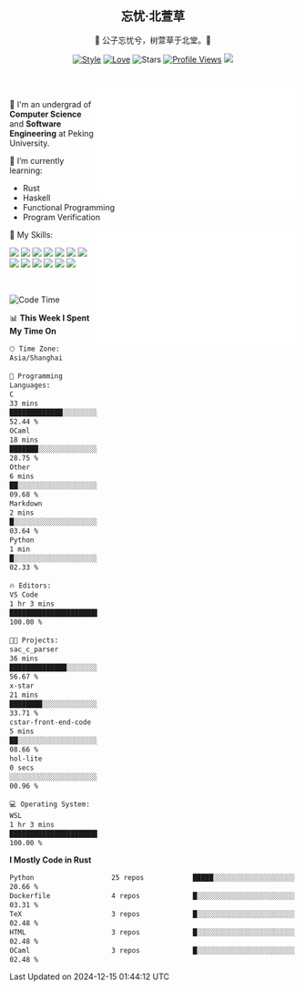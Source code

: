 <div align="center">

## 忘忧·北萱草
  
🌟 公子忘忧兮，树萱草于北堂。🌟 

[![Style](https://img.shields.io/badge/Style-%E5%BF%98%E5%BF%A7%E5%8C%97%E8%90%B1%E8%8D%89-8e48ff)](https://github.com/Wybxc)
[![Love](https://img.shields.io/badge/Love-100%25!-ff69b4)](https://monthly.wybxc.cc)
![Stars](https://img.shields.io/github/stars/Wybxc?affiliations=OWNER%2CCOLLABORATOR&label=Stars)
[![Profile Views](https://komarev.com/ghpvc/?username=Wybxc&color=green)](https://github.com/Wybxc)
![](https://hit.yhype.me/github/profile?user_id=25005856)

</div>

<br/>

<a href="https://github.com/Wybxc/Wybxc">
  <img align="right" width="350px" src="https://github.com/Wybxc/github-stats-transparent/raw/output/generated/overview.svg" alt="忘忧北萱草's GitHub stats" />
</a>

<br />

🏫 I'm an undergrad of **Computer Science** and **Software Engineering** at Peking University.

🌱 I’m currently learning: 
  - Rust
  - Haskell
  - Functional Programming
  - Program Verification

<a href="https://github.com/Wybxc/Wybxc">
  <img align="right" width="350px" src="https://github.com/Wybxc/github-stats-transparent/raw/output/generated/languages.svg" alt="忘忧北萱草's GitHub stats" />
</a>

🌟 My Skills:

![](https://img.shields.io/badge/-Python-3e74a2?style=flat-square&logo=Python&logoColor=fff)
![](https://img.shields.io/badge/-TypeScript-3178C6?style=flat-square&logo=TypeScript&logoColor=fff)
![](https://img.shields.io/badge/-Rust-9a7b63?style=flat-square&logo=Rust&logoColor=fff)
![](https://img.shields.io/badge/-C++-ae3a62?style=flat-square&logo=cplusplus&logoColor=fff)
![](https://img.shields.io/badge/-OCaml-ac5e0a?style=flat-square&logo=OCaml&logoColor=fff)
![](https://img.shields.io/badge/-React-2d98ce?style=flat-square&logo=React&logoColor=fff)
![](https://img.shields.io/badge/-FastAPI-009688?style=flat-square&logo=FastAPI&logoColor=fff)
![](https://img.shields.io/badge/-NumPy-5974c9?style=flat-square&logo=NumPy&logoColor=fff)
![](https://img.shields.io/badge/-PyTorch-d6543c?style=flat-square&logo=PyTorch&logoColor=fff)
![](https://img.shields.io/badge/-Nix-2496ED?style=flat-square&logo=NixOS&logoColor=fff)
![](https://img.shields.io/badge/-Neo4j-1c4063?style=flat-square&logo=Neo4j&logoColor=fff)
![](https://img.shields.io/badge/-Ren'Py-bb6365?style=flat-square&logo=RenPy&logoColor=fff)
![](https://img.shields.io/badge/-After%20Effects-090159?style=flat-square&logo=adobeaftereffects&logoColor=fff)

<br />

<!--START_SECTION:waka-->
![Code Time](http://img.shields.io/badge/Code%20Time-2%2C032%20hrs%202%20mins-blue)

📊 **This Week I Spent My Time On** 

```text
🕑︎ Time Zone: Asia/Shanghai

💬 Programming Languages: 
C                        33 mins             █████████████░░░░░░░░░░░░   52.44 % 
OCaml                    18 mins             ███████░░░░░░░░░░░░░░░░░░   28.75 % 
Other                    6 mins              ██░░░░░░░░░░░░░░░░░░░░░░░   09.68 % 
Markdown                 2 mins              █░░░░░░░░░░░░░░░░░░░░░░░░   03.64 % 
Python                   1 min               █░░░░░░░░░░░░░░░░░░░░░░░░   02.33 % 

🔥 Editors: 
VS Code                  1 hr 3 mins         █████████████████████████   100.00 % 

🐱‍💻 Projects: 
sac_c_parser             36 mins             ██████████████░░░░░░░░░░░   56.67 % 
x-star                   21 mins             ████████░░░░░░░░░░░░░░░░░   33.71 % 
cstar-front-end-code     5 mins              ██░░░░░░░░░░░░░░░░░░░░░░░   08.66 % 
hol-lite                 0 secs              ░░░░░░░░░░░░░░░░░░░░░░░░░   00.96 % 

💻 Operating System: 
WSL                      1 hr 3 mins         █████████████████████████   100.00 % 
```

**I Mostly Code in Rust** 

```text
Python                   25 repos            █████░░░░░░░░░░░░░░░░░░░░   20.66 % 
Dockerfile               4 repos             █░░░░░░░░░░░░░░░░░░░░░░░░   03.31 % 
TeX                      3 repos             █░░░░░░░░░░░░░░░░░░░░░░░░   02.48 % 
HTML                     3 repos             █░░░░░░░░░░░░░░░░░░░░░░░░   02.48 % 
OCaml                    3 repos             █░░░░░░░░░░░░░░░░░░░░░░░░   02.48 % 
```




 Last Updated on 2024-12-15 01:44:12 UTC
<!--END_SECTION:waka-->
